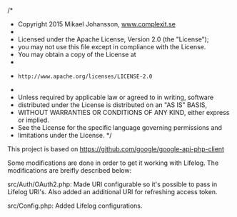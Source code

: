 /*
 * Copyright 2015 Mikael Johansson, www.complexit.se
 *
 * Licensed under the Apache License, Version 2.0 (the "License");
 * you may not use this file except in compliance with the License.
 * You may obtain a copy of the License at
 *
 *     http://www.apache.org/licenses/LICENSE-2.0
 *
 * Unless required by applicable law or agreed to in writing, software
 * distributed under the License is distributed on an "AS IS" BASIS,
 * WITHOUT WARRANTIES OR CONDITIONS OF ANY KIND, either express or implied.
 * See the License for the specific language governing permissions and
 * limitations under the License.
 */
 
 This project is based on https://github.com/google/google-api-php-client
 
 Some modifications are done in order to get it working with Lifelog.
 The modifications are breifly described below:
 
 src/Auth/OAuth2.php:
  Made URI configurable so it's possible to pass in Lifelog URI's.
  Also added an additional URI for refreshing access token.
  
 src/Config.php:
   Added Lifelog configurations.
